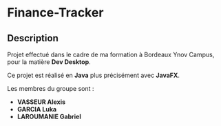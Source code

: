 # Finance-Tracker

## Description

Projet effectué dans le cadre de ma formation à Bordeaux Ynov Campus, pour la matière **Dev Desktop**.

Ce projet est réalisé en **Java** plus précisément avec **JavaFX**.

Les membres du groupe sont :
 - **VASSEUR Alexis**
 - **GARCIA Luka**
 - **LAROUMANIE Gabriel**
